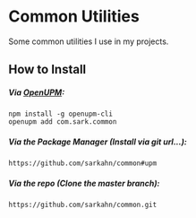 # Common Utilities

Some common utilities I use in my projects.

## How to Install
 
##### Via [OpenUPM](https://openupm.com/):
```
npm install -g openupm-cli
openupm add com.sark.common
```

##### Via the Package Manager (Install via git url...):
`https://github.com/sarkahn/common#upm`

##### Via the repo (Clone the master branch):
`https://github.com/sarkahn/common.git` 